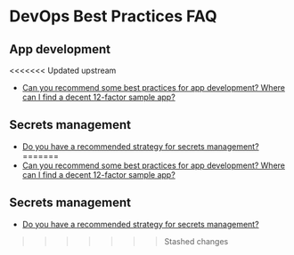 # DevOps Best Practices FAQ

## App development

<<<<<<< Updated upstream
- [ Can you recommend some best practices for app development? Where can I find a decent 12-factor sample app?](https://github.com/tnn-tnn-tnn-tnn-tnn-gruntwork-io/knowledge-base/discussions/62)

## Secrets management

- [Do you have a recommended strategy for secrets management?](https://github.com/tnn-tnn-tnn-tnn-tnn-gruntwork-io/knowledge-base/discussions/62)
=======
- [ Can you recommend some best practices for app development? Where can I find a decent 12-factor sample app?](https://github.com/tnn-gruntwork-io/knowledge-base/discussions/62)

## Secrets management

- [Do you have a recommended strategy for secrets management?](https://github.com/tnn-gruntwork-io/knowledge-base/discussions/62)
>>>>>>> Stashed changes
